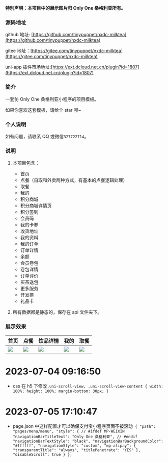 **特别声明：本项目中的展示图片归 Only One 桑格利亚所有。**

### 源码地址

github 地址: [https://github.com/tinypuppet/nxdc-milktea](https://github.com/tinypuppet/nxdc-milktea)

gitee 地址：[https://gitee.com/tinypuppet/nxdc-milktea](https://gitee.com/tinypuppet/nxdc-milktea)

uni-app 插件市场地址:[https://ext.dcloud.net.cn/plugin?id=1807](https://ext.dcloud.net.cn/plugin?id=1807)

### 简介

一套仿 Only One 桑格利亚小程序的项目模板。

如果你喜欢这套模板，请给个 star 呗~

### 个人说明

如有问题，请联系 QQ 或微信`327722714`。

### 说明

1. 本项目包含：

   - 首页
   - 点餐（自取和外卖两种方式，有基本的点餐逻辑处理）
   - 取餐
   - 我的
   - 积分商城
   - 积分商城详情页
   - 积分签到
   - 会员码
   - 我的卡券
   - 收货地址
   - 我的资料
   - 我的订单
   - 订单详情
   - 余额
   - 会员卷包
   - 卷包详情
   - 订单评价
   - 买茶送包
   - 更多服务
   - 开发票
   - 礼品卡

2. 所有数据都是静态的，保存在 api 文件夹下。

### 展示效果

| 首页 | 点餐 | 饮品详情 | 我的 | 取餐 |
| --- | --- | --- | --- | --- |
| ![](https://img.cdn.aliyun.dcloud.net.cn/stream/plugin_screens/fafaa180-94f3-11ea-9423-8760f636375f_0.jpg?v=1590130842) | ![](https://img.cdn.aliyun.dcloud.net.cn/stream/plugin_screens/fafaa180-94f3-11ea-9423-8760f636375f_1.jpg?v=1590130842) | ![](https://img.cdn.aliyun.dcloud.net.cn/stream/plugin_screens/fafaa180-94f3-11ea-9423-8760f636375f_2.jpg?v=1590130842) | ![](https://img.cdn.aliyun.dcloud.net.cn/stream/plugin_screens/fafaa180-94f3-11ea-9423-8760f636375f_3.jpg?v=1590130842) | ![](https://img.cdn.aliyun.dcloud.net.cn/stream/plugin_screens/fafaa180-94f3-11ea-9423-8760f636375f_4.jpg?v=1590130842) |

# 2023-07-04 09:16:50

- css 在 h5 下修改`.uni-scroll-view, .uni-scroll-view-content { width: 100%; height: 100%; margin-bottom: 30px; }`

# 2023-07-05 17:10:47

- page.json 中这样配置才可以确保支付宝小程序页面不被滚动` { "path": "pages/menu/menu", "style": { // #ifdef MP-WEIXIN "navigationBarTitleText": "Only One 桑格利亚", // #endif "navigationBarTextStyle": "black", "navigationBarBackgroundColor": "#ffffff", "navigationStyle": "custom", "mp-alipay": { "transparentTitle": "always", "titlePenetrate": "YES" }, "disableScroll": true } },`
